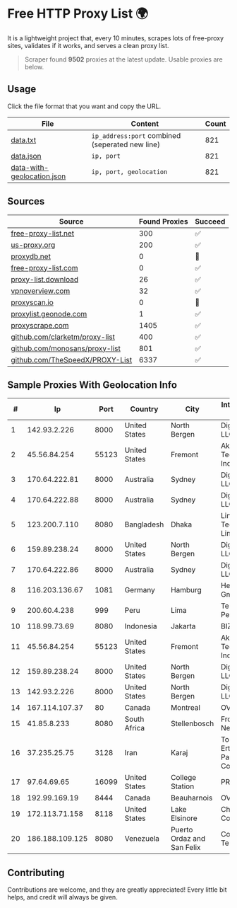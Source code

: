 
# Free HTTP Proxy List 🌍

It is a lightweight project that, every 10 minutes, scrapes lots of free-proxy sites, validates if it works, and serves a clean proxy list.


> Scraper found **9502** proxies at the latest update. Usable proxies are below.

## Usage

Click the file format that you want and copy the URL.


|File|Content|Count|
|----|-------|-----|
|[data.txt](https://raw.githubusercontent.com/themiralay/Proxy-List-World/master/data.txt)|`ip_address:port` combined (seperated new line)|821|
|[data.json](https://raw.githubusercontent.com/themiralay/Proxy-List-World/master/data.json)|`ip, port`|821|
|[data-with-geolocation.json](https://raw.githubusercontent.com/themiralay/Proxy-List-World/master/data-with-geolocation.json)|`ip, port, geolocation`|821|

## Sources

|Source|Found Proxies|Succeed|
|------|-------------|-------|
|[free-proxy-list.net](https://free-proxy-list.net)|300|✅|
|[us-proxy.org](https://www.us-proxy.org)|200|✅|
|[proxydb.net](http://proxydb.net)|0|🚫|
|[free-proxy-list.com](https://free-proxy-list.com/?page=&port=&type%5B%5D=http&type%5B%5D=https&up_time=0&search=Search)|0|✅|
|[proxy-list.download](https://www.proxy-list.download/HTTP)|26|✅|
|[vpnoverview.com](https://vpnoverview.com/privacy/anonymous-browsing/free-proxy-servers)|32|✅|
|[proxyscan.io](https://www.proxyscan.io)|0|🚫|
|[proxylist.geonode.com](https://proxylist.geonode.com/api/proxy-list?limit=300&page=1&sort_by=lastChecked&sort_type=desc&protocols=http,https)|1|✅|
|[proxyscrape.com](https://api.proxyscrape.com/v2/?request=displayproxies&protocol=http&timeout=10000&country=all&ssl=all&anonymity=all)|1405|✅|
|[github.com/clarketm/proxy-list](https://raw.githubusercontent.com/clarketm/proxy-list/master/proxy-list-raw.txt)|400|✅|
|[github.com/monosans/proxy-list](https://raw.githubusercontent.com/monosans/proxy-list/main/proxies/http.txt)|801|✅|
|[github.com/TheSpeedX/PROXY-List](https://raw.githubusercontent.com/TheSpeedX/PROXY-List/master/http.txt)|6337|✅|


## Sample Proxies With Geolocation Info

|#|Ip|Port|Country|City|Internet Service Provider|
|-|--|----|-------|----|-------------------------|
|1|142.93.2.226|8000|United States|North Bergen|DigitalOcean, LLC|
|2|45.56.84.254|55123|United States|Fremont|Akamai Technologies, Inc.|
|3|170.64.222.81|8000|Australia|Sydney|DigitalOcean, LLC|
|4|170.64.222.88|8000|Australia|Sydney|DigitalOcean, LLC|
|5|123.200.7.110|8080|Bangladesh|Dhaka|Link3 Technologies Limited|
|6|159.89.238.24|8000|United States|North Bergen|DigitalOcean, LLC|
|7|170.64.222.86|8000|Australia|Sydney|DigitalOcean, LLC|
|8|116.203.136.67|1081|Germany|Hamburg|Hetzner Online GmbH|
|9|200.60.4.238|999|Peru|Lima|Telefonica del Peru S.A.A.|
|10|118.99.73.69|8080|Indonesia|Jakarta|BIZNET|
|11|45.56.84.254|55123|United States|Fremont|Akamai Technologies, Inc.|
|12|159.89.238.24|8000|United States|North Bergen|DigitalOcean, LLC|
|13|142.93.2.226|8000|United States|North Bergen|DigitalOcean, LLC|
|14|167.114.107.37|80|Canada|Montreal|OVH SAS|
|15|41.85.8.233|8080|South Africa|Stellenbosch|Frogfoot Networks|
|16|37.235.25.75|3128|Iran|Karaj|Tose'h Fanavari Ertebabat Pasargad Arian Co. PJS|
|17|97.64.69.65|16099|United States|College Station|PRONSS|
|18|192.99.169.19|8444|Canada|Beauharnois|OVH SAS|
|19|172.113.71.158|8118|United States|Lake Elsinore|Charter Communications|
|20|186.188.109.125|8080|Venezuela|Puerto Ordaz and San Felix|Corporación Telemic C.A.|



## Contributing

Contributions are welcome, and they are greatly appreciated! Every
little bit helps, and credit will always be given.


